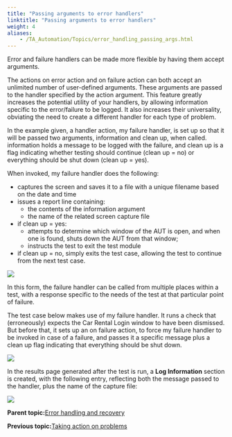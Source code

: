 ```yaml
--- 
title: "Passing arguments to error handlers"
linktitle: "Passing arguments to error handlers"
weight: 4
aliases: 
    - /TA_Automation/Topics/error_handling_passing_args.html
---
```


Error and failure handlers can be made more flexible by having them accept arguments.

The actions on error action and on failure action can both accept an unlimited number of user-defined arguments. These arguments are passed to the handler specified by the action argument. This feature greatly increases the potential utility of your handlers, by allowing information specific to the error/failure to be logged. It also increases their universality, obviating the need to create a different handler for each type of problem.

In the example given, a handler action, my failure handler, is set up so that it will be passed two arguments, information and clean up, when called. information holds a message to be logged with the failure, and clean up is a flag indicating whether testing should continue \(clean up = no\) or everything should be shut down \(clean up = yes\).

When invoked, my failure handler does the following:

-   captures the screen and saves it to a file with a unique filename based on the date and time
-   issues a report line containing:
    -   the contents of the information argument
    -   the name of the related screen capture file
-   if clean up = yes:
    -   attempts to determine which window of the AUT is open, and when one is found, shuts down the AUT from that window;
    -   instructs the test to exit the test module
-   if clean up = no, simply exits the test case, allowing the test to continue from the next test case.

![](/images//Images/abtErrorHandling_Failure_handler_test02.png)

In this form, the failure handler can be called from multiple places within a test, with a response specific to the needs of the test at that particular point of failure.

The test case below makes use of my failure handler. It runs a check that \(erroneously\) expects the Car Rental Login window to have been dismissed. But before that, it sets up an on failure action, to force my failure handler to be invoked in case of a failure, and passes it a specific message plus a clean up flag indicating that everything should be shut down.

![](/images//Images/abtErrorHandling_Failure_handler_test01.png)

In the results page generated after the test is run, a **Log Information** section is created, with the following entry, reflecting both the message passed to the handler, plus the name of the capture file:

![](/images//Images/abtErrorHandling_Failure_handler_result_log.png)

**Parent topic:**[Error handling and recovery](/TA_Automation/Topics/The_test_language_error_handling_and_recovery.html)

**Previous topic:**[Taking action on problems](/TA_Automation/Topics/error_handling_taking_action.html)

